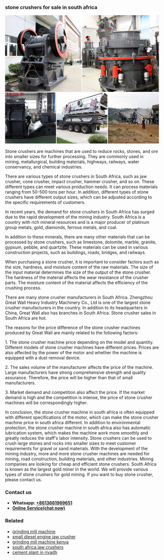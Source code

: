 <h3>stone crushers for sale in south africa</h3><img src='1706767266.jpg' alt=''><p>Stone crushers are machines that are used to reduce rocks, stones, and ore into smaller sizes for further processing. They are commonly used in mining, metallurgical, building materials, highways, railways, water conservancy, and chemical industries.</p><p>There are various types of stone crushers in South Africa, such as jaw crusher, cone crusher, impact crusher, hammer crusher, and so on. These different types can meet various production needs. It can process materials ranging from 50-500 tons per hour. In addition, different types of stone crushers have different output sizes, which can be adjusted according to the specific requirements of customers.</p><p>In recent years, the demand for stone crushers in South Africa has surged due to the rapid development of the mining industry. South Africa is a country with rich mineral resources and is a major producer of platinum group metals, gold, diamonds, ferrous metals, and coal.</p><p>In addition to these minerals, there are many other materials that can be processed by stone crushers, such as limestone, dolomite, marble, granite, gypsum, pebble, and quartzite. These materials can be used in various construction projects, such as buildings, roads, bridges, and railways.</p><p>When purchasing a stone crusher, it is important to consider factors such as the size, hardness, and moisture content of the raw materials. The size of the input material determines the size of the output of the stone crusher. The hardness of the material affects the wear resistance of the crusher parts. The moisture content of the material affects the efficiency of the crushing process.</p><p>There are many stone crusher manufacturers in South Africa. Zhengzhou Great Wall Heavy Industry Machinery Co., Ltd is one of the largest stone crusher manufacturers in the country. In addition to its headquarters in China, Great Wall also has branches in South Africa. Stone crusher sales in South Africa are hot.</p><p>The reasons for the price difference of the stone crusher machines produced by Great Wall are mainly related to the following factors:</p><p>1. The stone crusher machine price depending on the model and quantity. Different models of stone crusher machines have different prices. Prices are also affected by the power of the motor and whether the machine is equipped with a dust removal device.</p><p>2. The sales volume of the manufacturer affects the price of the machine. Large manufacturers have strong comprehensive strength and quality assurance. Therefore, the price will be higher than that of small manufacturers.</p><p>3. Market demand and competition also affect the price. If the market demand is high and the competition is intense, the price of stone crusher machines will be correspondingly higher.</p><p>In conclusion, the stone crusher machine in south africa is often equipped with different specifications of the motor, which can make the stone crusher machine price in south africa different. In addition to environmental protection, the stone crusher machine in south africa also has automatic lubrication system, which makes the machine work more smoothly and greatly reduces the staff's labor intensity. Stone crushers can be used to crush large stones and rocks into smaller sizes to meet customer requirements for gravel or sand materials. With the development of the mining industry, more and more stone crusher machines are needed for mining, road construction, building materials, and other industries. Mining companies are looking for cheap and efficient stone crushers. South Africa is known as the largest gold miner in the world. We will provide various types of stone crushers for gold mining. If you want to buy stone crusher, please contact us.</p><h3>Contact us</h3><ul><li><strong>Whatsapp:&nbsp;<a href="https://wa.me/8613661969651">+8613661969651</a></strong></li><li><a href="https://swt.shibang-china.com/?git&amp;zhl&amp;stone crushers for sale in south africa"><strong>Online Service(chat now)</strong></a></li></ul><h3>Related</h3><ul><li><a href='grinding mill machine.md'>grinding mill machine</a></li><li><a href='small diesel engine jaw crusher.md'>small diesel engine jaw crusher</a></li><li><a href='grinding mill machine kenya.md'>grinding mill machine kenya</a></li><li><a href='south africa jaw crushers.md'>south africa jaw crushers</a></li><li><a href='cement plant in riyadh.md'>cement plant in riyadh</a></li></ul>